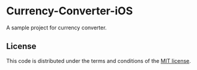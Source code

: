 # Currency-Converter-iOS
A sample project for currency converter.

## License

This code is distributed under the terms and conditions of the [MIT license](LICENSE).
